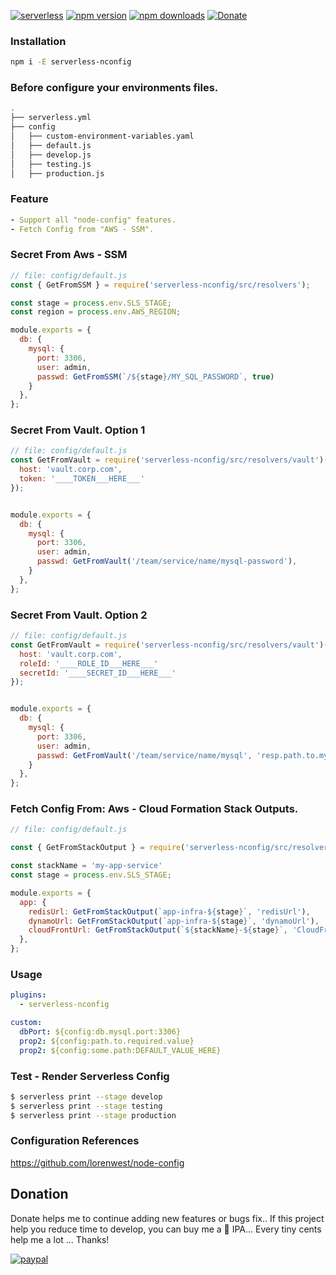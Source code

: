 [![serverless](http://public.serverless.com/badges/v3.svg)](http://www.serverless.com)
[![npm version](https://badge.fury.io/js/serverless-config.svg)](https://badge.fury.io/js/serverless-nconfig)
[![npm downloads](https://img.shields.io/npm/dt/serverless-nconfig.svg?style=flat)](https://www.npmjs.com/package/serverless-nconfig)
[![Donate](https://img.shields.io/badge/Donate-PayPal-green.svg)](https://www.paypal.com/cgi-bin/webscr?cmd=_s-xclick&hosted_button_id=278YCRJXTXLXJ)


### Installation
```bash
npm i -E serverless-nconfig
```

### Before configure your environments files.
```bash
.
├── serverless.yml
├── config
│   ├── custom-environment-variables.yaml
│   ├── default.js
│   ├── develop.js
│   ├── testing.js
│   ├── production.js

```

### Feature
```yaml
- Support all "node-config" features.
- Fetch Config from "AWS - SSM".
```

### Secret From Aws - SSM
```javascript
// file: config/default.js
const { GetFromSSM } = require('serverless-nconfig/src/resolvers');

const stage = process.env.SLS_STAGE;
const region = process.env.AWS_REGION;

module.exports = {
  db: {
    mysql: {
      port: 3306,
      user: admin,
      passwd: GetFromSSM(`/${stage}/MY_SQL_PASSWORD`, true)
    }
  },
};
```

### Secret From Vault. Option 1
```javascript
// file: config/default.js
const GetFromVault = require('serverless-nconfig/src/resolvers/vault')({
  host: 'vault.corp.com',
  token: '____TOKEN___HERE___'
});


module.exports = {
  db: {
    mysql: {
      port: 3306,
      user: admin,
      passwd: GetFromVault('/team/service/name/mysql-password'),
    }
  },
};
```


### Secret From Vault. Option 2
```javascript
// file: config/default.js
const GetFromVault = require('serverless-nconfig/src/resolvers/vault')({
  host: 'vault.corp.com',
  roleId: '____ROLE_ID___HERE___'
  secretId: '____SECRET_ID___HERE___'
});


module.exports = {
  db: {
    mysql: {
      port: 3306,
      user: admin,
      passwd: GetFromVault('/team/service/name/mysql', 'resp.path.to.mysql.pass')
    }
  },
};
```



### Fetch Config From: Aws - Cloud Formation Stack Outputs.
```javascript
// file: config/default.js

const { GetFromStackOutput } = require('serverless-nconfig/src/resolvers');

const stackName = 'my-app-service'
const stage = process.env.SLS_STAGE;

module.exports = {
  app: {
    redisUrl: GetFromStackOutput(`app-infra-${stage}`, 'redisUrl'),
    dynamoUrl: GetFromStackOutput(`app-infra-${stage}`, 'dynamoUrl'),
    cloudFrontUrl: GetFromStackOutput(`${stackName}-${stage}`, 'CloudFrontUrl')
  },
};
```

### Usage
```yaml
plugins:
  - serverless-nconfig

custom:
  dbPort: ${config:db.mysql.port:3306}
  prop2: ${config:path.to.required.value}
  prop2: ${config:some.path:DEFAULT_VALUE_HERE}

```


### Test - Render Serverless Config
```bash
$ serverless print --stage develop
$ serverless print --stage testing
$ serverless print --stage production
```


### Configuration References
https://github.com/lorenwest/node-config


## Donation
Donate helps me to continue adding new features or bugs fix..
If this project help you reduce time to develop, you can buy me a :beer: IPA... Every tiny cents help me a lot ... Thanks!

[![paypal](https://www.paypalobjects.com/en_US/i/btn/btn_donateCC_LG.gif)](https://www.paypal.com/cgi-bin/webscr?cmd=_s-xclick&hosted_button_id=278YCRJXTXLXJ)
